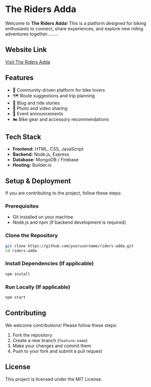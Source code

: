 # The Riders Adda

Welcome to **The Riders Adda**! This is a platform designed for biking enthusiasts to connect, share experiences, and explore new riding adventures together.........

## Website Link
[Visit The Riders Adda](https://the-riders-adda-agbnqbblvas8bp4x.builder-preview.com/)

## Features
- 🚴 Community-driven platform for bike lovers
- 🗺️ Route suggestions and trip planning
- 📝 Blog and ride stories
- 📸 Photo and video sharing
- 📅 Event announcements
- 🏍️ Bike gear and accessory recommendations

## Tech Stack
- **Frontend:** HTML, CSS, JavaScript
- **Backend:** Node.js, Express 
- **Database:** MongoDB / Firebase 
- **Hosting:** Builder.io 

## Setup & Deployment
If you are contributing to the project, follow these steps:

### Prerequisites
- Git installed on your machine
- Node.js and npm (if backend development is required)

### Clone the Repository
```sh
git clone https://github.com/yourusername/riders-adda.git
cd riders-adda
```

### Install Dependencies (If applicable)
```sh
npm install
```

### Run Locally (If applicable)
```sh
npm start
```

## Contributing
We welcome contributions! Please follow these steps:
1. Fork the repository
2. Create a new branch (`feature-name`)
3. Make your changes and commit them
4. Push to your fork and submit a pull request

## License
This project is licensed under the MIT License.



